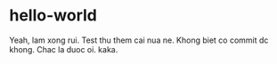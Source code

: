 # hello-world

Yeah, lam xong rui.
Test thu them cai nua ne.
Khong biet co commit dc khong. Chac la duoc oi.
kaka.
